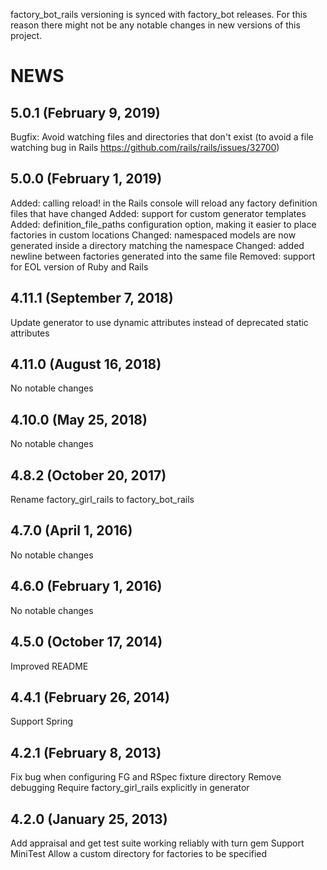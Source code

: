 factory_bot_rails versioning is synced with factory_bot releases. For this reason
there might not be any notable changes in new versions of this project.

# NEWS

## 5.0.1 (February 9, 2019)
  Bugfix: Avoid watching files and directories that don't exist (to avoid a
  file watching bug in Rails https://github.com/rails/rails/issues/32700)

## 5.0.0 (February 1, 2019)
  Added: calling reload! in the Rails console will reload any factory definition files that have changed
  Added: support for custom generator templates
  Added: definition_file_paths configuration option, making it easier to place factories in custom locations
  Changed: namespaced models are now generated inside a directory matching the namespace
  Changed: added newline between factories generated into the same file
  Removed: support for EOL version of Ruby and Rails

## 4.11.1 (September 7, 2018)
  Update generator to use dynamic attributes instead of deprecated static attributes

## 4.11.0 (August 16, 2018)
  No notable changes

## 4.10.0 (May 25, 2018)
  No notable changes

## 4.8.2 (October 20, 2017)
  Rename factory_girl_rails to factory_bot_rails

## 4.7.0 (April 1, 2016)
  No notable changes

## 4.6.0 (February 1, 2016)
  No notable changes

## 4.5.0 (October 17, 2014)
  Improved README

## 4.4.1 (February 26, 2014)
  Support Spring

## 4.2.1 (February 8, 2013)
  Fix bug when configuring FG and RSpec fixture directory
  Remove debugging
  Require factory_girl_rails explicitly in generator

## 4.2.0 (January 25, 2013)
  Add appraisal and get test suite working reliably with turn gem
  Support MiniTest
  Allow a custom directory for factories to be specified
